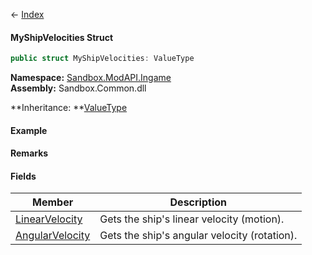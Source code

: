← [Index](Api-Index)

#### MyShipVelocities Struct

```csharp
public struct MyShipVelocities: ValueType
```

**Namespace:** [Sandbox.ModAPI.Ingame](Sandbox.ModAPI.Ingame)  
**Assembly:** Sandbox.Common.dll

**Inheritance: **[ValueType](System.ValueType)

#### Example

#### Remarks

#### Fields

|Member|Description|
|---|---|
|[LinearVelocity](Sandbox.ModAPI.Ingame.MyShipVelocities.LinearVelocity)|Gets the ship's linear velocity (motion).|
|[AngularVelocity](Sandbox.ModAPI.Ingame.MyShipVelocities.AngularVelocity)|Gets the ship's angular velocity (rotation).|

